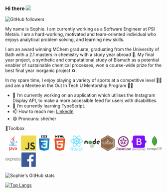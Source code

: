 ### Hi there <img src="https://raw.githubusercontent.com/nixin72/nixin72/master/wave.gif" width="30px">

<img alt="GitHub followers" src="https://img.shields.io/github/followers/sophiebeard?style=social">

My name is Sophie. I am currently working as a Software Engineer at PSI Metals. I am a hard-working, motivated and team-oriented individual who enjoys analytical problem solving, and learning new skills. 

I am an award winning MChem graduate, graduating from the University of Bath with a 2.1 masters in chemistry with a study year abroad :lab_coat:. My final year project, a synthetic and computational study of Bismuth as a potential enabler of sustainable chemical processes, won a course-wide prize for the best final year inorganic project :recycle:. 

In my spare time, I enjoy playing a variety of sports at a competitive level :woman_playing_handball: and am a Mentee in the Out In Tech U Mentorship Program :rainbow_flag:

- 🔭 I’m currently working on an application which utilises the Instagram Display API, to make a more accessible feed for users with disabilities. 
- 🌱 I’m currently learning TypeScript. 
- 📫 How to reach me: [LinkedIn](https://www.linkedin.com/in/sophie-beard-9a9842222/)
- 😄 Pronouns: she/her

🧰Toolbox

<img src="https://github.com/devicons/devicon/blob/master/icons/java/java-original-wordmark.svg" width="50" height="50"><img src="https://github.com/devicons/devicon/blob/master/icons/javascript/javascript-original.svg" width="50" height="50"><img src="https://github.com/devicons/devicon/blob/master/icons/css3/css3-original-wordmark.svg" width="50" height="50"><img src="https://github.com/devicons/devicon/blob/master/icons/html5/html5-original-wordmark.svg" width="50" height="50">
<img src="https://github.com/devicons/devicon/blob/master/icons/react/react-original-wordmark.svg" width="50" height="50"><img src="https://github.com/devicons/devicon/blob/master/icons/nodejs/nodejs-original-wordmark.svg" width="50" height="50"><img src="https://github.com/devicons/devicon/blob/master/icons/mocha/mocha-plain.svg" width="50" height="50"><img src="https://github.com/devicons/devicon/blob/master/icons/jasmine/jasmine-plain-wordmark.svg" width="50" height="50"><img src="https://github.com/devicons/devicon/blob/master/icons/bootstrap/bootstrap-original-wordmark.svg" alt="Bootstrap" width="50" height="50"><img src="https://github.com/devicons/devicon/blob/master/icons/mongodb/mongodb-original-wordmark.svg" width="50" height="50"><img src="https://github.com/devicons/devicon/blob/master/icons/express/express-original-wordmark.svg" alt="express" width="50" height="50"><img src="https://github.com/devicons/devicon/blob/master/icons/facebook/facebook-original.svg" alt="Facebook" width="50" height="50">


![Sophie's GitHub stats](https://github-readme-stats.vercel.app/api?username=sophiebeard&count_private=true&show_icons=true&theme=react)

[![Top Langs](https://github-readme-stats.vercel.app/api/top-langs/?username=sophiebeard&layout=compact&langs_count=8)](https://github.com/sophiebeard/github-readme-stats)
